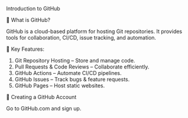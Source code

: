 Introduction to GitHub

🔹 What is GitHub?

GitHub is a cloud-based platform for hosting Git repositories. It provides tools for collaboration, CI/CD, issue tracking, and automation.

🔹 Key Features:

 1. Git Repository Hosting – Store and manage code.
 2. Pull Requests & Code Reviews – Collaborate efficiently.
 3. GitHub Actions – Automate CI/CD pipelines.
 4. GitHub Issues – Track bugs & feature requests.
 5. GitHub Pages – Host static websites.

🔹 Creating a GitHub Account

  Go to GitHub.com and sign up.
